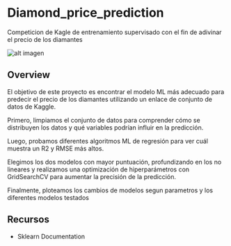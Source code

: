 # Diamond_price_prediction

Competicion de Kagle de entrenamiento supervisado con el fin de adivinar el precio de los diamantes 

![alt imagen](https://images-wixmp-ed30a86b8c4ca887773594c2.wixmp.com/i/15081ebe-a86a-4d6b-9fc9-23d9d799b1a1/d8dldlt-ea56a7e3-b5f8-4c6d-8ec0-613ec5498637.png)

## Overview


El objetivo de este proyecto es encontrar el modelo ML más adecuado para predecir el precio de los diamantes utilizando un enlace de conjunto de datos de Kaggle.

Primero, limpiamos el conjunto de datos para comprender cómo se distribuyen los datos y qué variables podrían influir en la predicción.

Luego, probamos diferentes algoritmos ML de regresión para ver cuál muestra un R2 y RMSE más altos.

Elegimos los dos modelos con mayor puntuación, profundizando en los no lineares  y realizamos una optimización de hiperparámetros con GridSearchCV para aumentar la precisión de la predicción.

Finalmente, ploteamos los cambios de modelos segun parametros y los diferentes modelos testados




## Recursos

* Sklearn Documentation 
